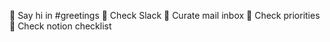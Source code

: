  Say hi in #greetings
 Check Slack
 Curate mail inbox
 Check priorities
 Check notion checklist
